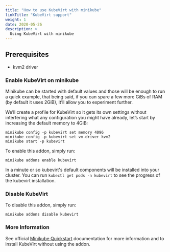 ```yaml
---
title: "How to use KubeVirt with minikube"
linkTitle: "KubeVirt support"
weight: 1
date: 2020-05-26
description: >
  Using KubeVirt with minikube
---
```


## Prerequisites

- kvm2 driver

### Enable KubeVirt on minikube

Minikube can be started with default values and those will be enough to run a quick example, that being said, if you can spare a few more GiBs of RAM (by default it uses 2GiB), it’ll allow you to experiment further.

We’ll create a profile for KubeVirt so it gets its own settings without interfering what any configuration you might have already, let’s start by increasing the default memory to 4GiB:

```shell script
minikube config -p kubevirt set memory 4096
minikube config -p kubevirt set vm-driver kvm2
minikube start -p kubevirt
```

To enable this addon, simply run:
```shell script
minikube addons enable kubevirt
```

In a minute or so kubevirt's default components will be installed into your cluster.
You can run `kubectl get pods -n kubevirt` to see the progress of the kubevirt installation.

### Disable KubeVirt

To disable this addon, simply run:
```shell script
minikube addons disable kubevirt
```

### More Information

See official [Minikube Quickstart](https://kubevirt.io/quickstart_minikube/) documentation for more information and to install KubeVirt without using the addon.
